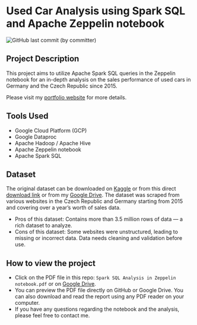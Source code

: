 # Used Car Analysis using Spark SQL and Apache Zeppelin notebook
![GitHub last commit (by committer)](https://img.shields.io/github/last-commit/longbytes/used-car-analysis-spark-sql)

## Project Description
This project aims to utilize Apache Spark SQL queries in the Zeppelin notebook for an in-depth analysis on the sales performance of used cars in Germany and the Czech Republic since 2015.

Please visit my [portfolio website](https://www.longnguyendata.com/project/used-car-analysis-using-spark-sql/) for more details.

## Tools Used
* Google Cloud Platform (GCP)
* Google Dataproc
* Apache Hadoop / Apache Hive
* Apache Zeppelin notebook
* Apache Spark SQL

## Dataset
The original dataset can be downloaded on [Kaggle](https://www.kaggle.com/datasets/mirosval/personal-cars-classifieds) or from this direct [download link](https://tinyurl.com/ClassifiedCars) or from my [Google Drive](https://tinyurl.com/ClassifiedCars). The dataset was scraped from various websites in the Czech Republic and Germany starting from 2015 and covering over a year’s worth of sales data.
- Pros of this dataset: Contains more than 3.5 million rows of data — a rich dataset to analyze.
- Cons of this dataset: Some websites were unstructured, leading to missing or incorrect data. Data needs cleaning and validation before use.

## How to view the project
- Click on the PDF file in this repo: `Spark SQL Analysis in Zeppelin notebook.pdf` or on [Google Drive](https://drive.google.com/file/d/12JP9IiPKnNr67tlbn-kRxKyC1QWrdGzQ/view?usp=sharing).
- You can preview the PDF file directly on GitHub or Google Drive. You can also download and read the report using any PDF reader on your computer.
- If you have any questions regarding the notebook and the analysis, please feel free to contact me.

